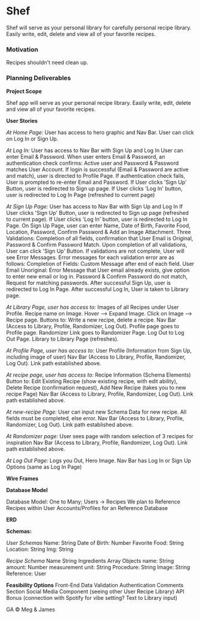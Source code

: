 # Shef
Shef will serve as your personal library for carefully personal recipe library. Easily write, edit, delete and view all of your favorite recipes.

### Motivation
Recipes shouldn't need clean up.

### Planning Deliverables

**Project Scope**

Shef app will serve as your personal recipe library. Easily write, edit, delete and view all of your favorite recipes. 

**User Stories**

*At Home Page:*
User has access to hero graphic and Nav Bar. 
User can click on Log In or Sign Up. 

*At Log In:*
User has access to Nav Bar with Sign Up and Log In
User can enter Email & Password. When user enters Email & Password, an authentication check confirms: Active user and Password & Password matches User Account.
If login is successful (Email & Password are active and match), user is directed to Profile Page. 
If authentication check fails, User is prompted to re-enter Email and Password. 
If User clicks 'Sign Up' Button, user is redirected to Sign up page. 
If User clicks 'Log In' button, user is redirected to Log In Page (refreshed to current page)

*At Sign Up Page:*
User has access to Nav Bar with Sign Up and Log In
If User clicks 'Sign Up' Button, user is redirected to Sign up page  (refreshed to current page).
If User clicks 'Log In' button, user is redirected to Log In Page. 
On Sign Up Page, user can enter Name, Date of Birth, Favorite Food, Location,  Password, Confirm Password & Add an Image Attachment. 
Three Validations: Completion of all fields, confirmation that User Email is Original, Password & Confirm Password Match. Upon completion of all validations, User can click 'Sign Up' Button. If validations are not complete, User will see Error Messages. Error messages for each validation error are as follows: 
Completion of Fields: Custom Message after end of each field. 
User Email Unoriginal: Error Message that User email already exists, give option to enter new email or log in. 
Password & Confirm Password do not match, Request for matching passwords.
After successful Sign Up, user is redirected to Log In Page. 
After successful Log In, User is taken to Library page.
 
*At Library Page, user has access to:*
Images of all Recipes under User Profile. Recipe name on Image. Hover --> Expand Image. Click on Image --> Recipe page. 
Buttons to: Write a new recipe, delete a recipe.
Nav Bar (Access to Library, Profile, Randomizer, Log Out).
Profile page goes to Profile page.
Randomizer Link goes to Randomizer Page. 
Log Out to Log Out Page. 
Library to Library Page (refreshes).

*At Profile Page, user has access to:*
User Profile (Information from Sign Up, including image of user)
Nav Bar (Access to Library, Profile, Randomizer, Log Out). Link path established above.

*At recipe page, user has access to:*
Recipe Information (Schema Elements)
Button to: Edit Existing Recipe (show existing recipe, with edit ability), Delete Recipe (confirmation request), Add New Recipe (takes you to new recipe Page)
Nav Bar (Access to Library, Profile, Randomizer, Log Out). Link path established above.

*At new-recipe Page:*
User can input new Schema Data for new recipe. All fields must be completed, else error.
Nav Bar (Access to Library, Profile, Randomizer, Log Out). Link path established above.

*At Randomizer page:*
User sees page with random selection of 3 recipes for inspiration
Nav Bar (Access to Library, Profile, Randomizer, Log Out). Link path established above.

*At Log Out Page:* 
Logs you Out, Hero Image. 
Nav Bar has Log In or Sign Up Options (same as Log In Page)

**Wire Frames**

**Database Model**

Database Model: One to Many; Users -> Recipes
We plan to Reference Recipes within User Accounts/Profiles for an Reference Database

**ERD** 

**Schemas:**

*User Schemas*
Name: String
Date of Birth: Number
Favorite Food: String
Location: String
Img: String

*Recipe Schema*
Name String
Ingredients Array Objects
name: String
amount: Number
measurement unit: String
Procedure: String
Image: String
Reference: User

**Feasibility Options**
Front-End Data Validation
Authentication
Comments Section
Social Media Component (seeing other User Recipe Library)
API Bonus (connection with Spotify for vibe setting? Text to Library input)

GA © Meg & James
